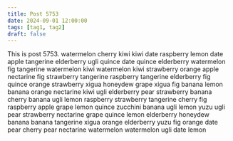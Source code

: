 ```yaml
---
title: Post 5753
date: 2024-09-01 12:00:00
tags: [tag1, tag2]
draft: false
---
```

This is post 5753.
watermelon
cherry
kiwi
kiwi
date
raspberry
lemon
date
apple
tangerine
elderberry
ugli
quince
date
quince
elderberry
watermelon
fig
tangerine
watermelon
kiwi
watermelon
kiwi
strawberry
orange
apple
nectarine
fig
strawberry
tangerine
raspberry
tangerine
elderberry
fig
quince
orange
strawberry
xigua
honeydew
grape
xigua
fig
banana
lemon
banana
orange
nectarine
kiwi
ugli
elderberry
pear
strawberry
banana
cherry
banana
ugli
lemon
raspberry
strawberry
tangerine
cherry
fig
raspberry
apple
grape
lemon
quince
zucchini
banana
ugli
lemon
yuzu
ugli
pear
strawberry
nectarine
grape
quince
lemon
elderberry
honeydew
banana
banana
tangerine
xigua
orange
elderberry
yuzu
fig
orange
date
pear
cherry
pear
nectarine
watermelon
watermelon
ugli
date
lemon
